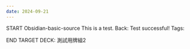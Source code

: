 ```yaml
---
date: 2024-09-21
---
```

START
Obsidian-basic-source
This is a test.
Back: Test successful!
Tags: 
<!--ID: 1726909154065-->
END
TARGET DECK: 測試用牌組2


